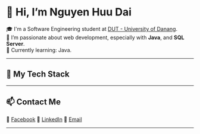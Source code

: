 # 👋 Hi, I’m Nguyen Huu Dai

🎓 I'm a Software Engineering student at [DUT - University of Danang](https://dut.udn.vn/).  
💼 I’m passionate about web development, especially with **Java**, and **SQL Server**.  
🌱 Currently learning: Java.

---

## 🧰 My Tech Stack

---

## 📫 Contact Me

📘 [Facebook](https://www.facebook.com/huudai2903/)
💼 [LinkedIn](https://www.linkedin.com/in/huudai2903)
📧 [Email](mailto:huudai2903@gmail.com)

  
---

